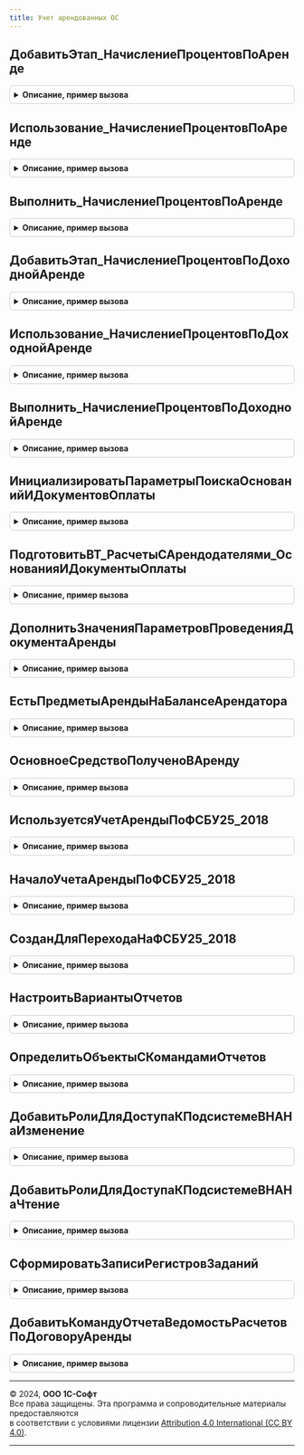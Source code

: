```yaml
---
title: Учет арендованных ОС
---
```



## ДобавитьЭтап_НачислениеПроцентовПоАренде
<details style="margin: 1em 0; padding: 0.5em; border: 1px solid #ccc; border-radius: 6px;">

<summary style="font-weight: bold; cursor: pointer;">Описание, пример вызова</summary>

```bsl

// Добавляет этап в таблицу этапов закрытия месяца.
// Элементы данной таблицы являются элементами второго уровня в дереве этапов в форме закрытия месяца.
//
// Параметры:
// 	ТаблицаЭтапов - см. Обработки.ОперацииЗакрытияМесяца.ЗаполнитьОписаниеЭтаповЗакрытияМесяца
// 	ТекущийРодитель - Строка - идентификатор группы.
Процедура ДобавитьЭтап_НачислениеПроцентовПоАренде(ТаблицаЭтапов,ТекущийРодитель) Экспорт
```

Пример вызова
```bsl
УчетАрендованныхОС.ДобавитьЭтап_НачислениеПроцентовПоАренде(ТаблицаЭтапов, ТекущийРодитель) 
```
</details>

## Использование_НачислениеПроцентовПоАренде
<details style="margin: 1em 0; padding: 0.5em; border: 1px solid #ccc; border-radius: 6px;">

<summary style="font-weight: bold; cursor: pointer;">Описание, пример вызова</summary>

```bsl

// Опредяет статус операции "НачислениеПроцентовПоАренде".
//
// Параметры:
//  ПараметрыОбработчика - Структура - Параметры обработчика
Процедура Использование_НачислениеПроцентовПоАренде(ПараметрыОбработчика) Экспорт
```

Пример вызова
```bsl
УчетАрендованныхОС.Использование_НачислениеПроцентовПоАренде(ПараметрыОбработчика) 
```
</details>

## Выполнить_НачислениеПроцентовПоАренде
<details style="margin: 1em 0; padding: 0.5em; border: 1px solid #ccc; border-radius: 6px;">

<summary style="font-weight: bold; cursor: pointer;">Описание, пример вызова</summary>

```bsl

// Выполняет операцию "НачислениеПроцентовПоАренде".
//
// Параметры:
//  ПараметрыОбработчика - Структура - Параметры обработчика
Процедура Выполнить_НачислениеПроцентовПоАренде(ПараметрыОбработчика) Экспорт
```

Пример вызова
```bsl
УчетАрендованныхОС.Выполнить_НачислениеПроцентовПоАренде(ПараметрыОбработчика) 
```
</details>

## ДобавитьЭтап_НачислениеПроцентовПоДоходнойАренде
<details style="margin: 1em 0; padding: 0.5em; border: 1px solid #ccc; border-radius: 6px;">

<summary style="font-weight: bold; cursor: pointer;">Описание, пример вызова</summary>

```bsl

// Добавляет этап в таблицу этапов закрытия месяца.
// Элементы данной таблицы являются элементами второго уровня в дереве этапов в форме закрытия месяца.
//
// Параметры:
// 	ТаблицаЭтапов - см. Обработки.ОперацииЗакрытияМесяца.ЗаполнитьОписаниеЭтаповЗакрытияМесяца
// 	ТекущийРодитель - Строка - идентификатор группы.
Процедура ДобавитьЭтап_НачислениеПроцентовПоДоходнойАренде(ТаблицаЭтапов,ТекущийРодитель) Экспорт
```

Пример вызова
```bsl
УчетАрендованныхОС.ДобавитьЭтап_НачислениеПроцентовПоДоходнойАренде(ТаблицаЭтапов, ТекущийРодитель) 
```
</details>

## Использование_НачислениеПроцентовПоДоходнойАренде
<details style="margin: 1em 0; padding: 0.5em; border: 1px solid #ccc; border-radius: 6px;">

<summary style="font-weight: bold; cursor: pointer;">Описание, пример вызова</summary>

```bsl

// Опредяет статус операции "НачислениеПроцентовПоДоходнойАренде".
//
// Параметры:
//  ПараметрыОбработчика - Структура - Параметры обработчика
Процедура Использование_НачислениеПроцентовПоДоходнойАренде(ПараметрыОбработчика) Экспорт
```

Пример вызова
```bsl
УчетАрендованныхОС.Использование_НачислениеПроцентовПоДоходнойАренде(ПараметрыОбработчика) 
```
</details>

## Выполнить_НачислениеПроцентовПоДоходнойАренде
<details style="margin: 1em 0; padding: 0.5em; border: 1px solid #ccc; border-radius: 6px;">

<summary style="font-weight: bold; cursor: pointer;">Описание, пример вызова</summary>

```bsl

// Выполняет операцию "НачислениеПроцентовПоДоходнойАренде".
//
// Параметры:
//  ПараметрыОбработчика - Структура - Параметры обработчика
Процедура Выполнить_НачислениеПроцентовПоДоходнойАренде(ПараметрыОбработчика) Экспорт
```

Пример вызова
```bsl
УчетАрендованныхОС.Выполнить_НачислениеПроцентовПоДоходнойАренде(ПараметрыОбработчика) 
```
</details>

## ИнициализироватьПараметрыПоискаОснованийИДокументовОплаты
<details style="margin: 1em 0; padding: 0.5em; border: 1px solid #ccc; border-radius: 6px;">

<summary style="font-weight: bold; cursor: pointer;">Описание, пример вызова</summary>

```bsl

// Создает структуру параметров поиска оснований оплаты и документов оплаты
//
// Возвращаемое значение:
// 	Структура - содержит:
// 	* Организации - Неопределено, СправочникСсылка.Организации, Массив Из СправочникСсылка.Организации -
// 	* Документы   - Массив Из ДокументСсылка - документы, по которым производится поиск платежей.
// 	* НаДату      - Дата - для среза найденных документов на дату
// 	* ОграничитьТипыДокументовОплаты - Булево - Если "Истина", платежные документы будут ограничены возможными типами
// 	                                                входящих и исходящих документов оплат.
// 	* ОграничитьТипыОснованийОплаты  - Булево - Если "Истина", основания платежа будут ограничены возможными типами
// 	                                                входящих и исходящих документов.
// 	* ПараметрыОтбораПоТаблицеДокументов - Структура - Для отбора по временной таблице с документами, где:
//  	** ИмяПоля - Строка - Имя поля, в котором содержится документ
//  	** ИмяТаблицыОтбора - Строка - имя временной таблицы, где содержится документ
//
Функция ИнициализироватьПараметрыПоискаОснованийИДокументовОплаты() Экспорт
```

Пример вызова
```bsl
Результат = УчетАрендованныхОС.ИнициализироватьПараметрыПоискаОснованийИДокументовОплаты() 
```
</details>

## ПодготовитьВТ_РасчетыСАрендодателями_ОснованияИДокументыОплаты
<details style="margin: 1em 0; padding: 0.5em; border: 1px solid #ccc; border-radius: 6px;">

<summary style="font-weight: bold; cursor: pointer;">Описание, пример вызова</summary>

```bsl

// Подготовить временную таблицу "РасчетыСАрендодателями_ОснованияИДокументыОплаты"
// Создает временную таблицу с колонками:
// 		Организация;
// 		ДокументОплаты - платежный документ;
// 		ОснованиеОплаты - оплачиваемый документ;
// 		АналитикаУчетаПоПартнерам;
// 		ОбъектРасчетов;
// 		Подразделение;
// 		НаправлениеДеятельности;
// 		Контрагент;
// 		Договор;
// 		СуммаОплаты;
// 		СуммаОплатыУпр;
// 		СуммаОплатыРегл.
//
// Параметры:
// 	МенеджерВременныхТаблиц - МенеджерВременныхТаблиц
// 	ПараметрыПоиска         - см. ИнициализироватьПараметрыПоискаОснованийИДокументовОплаты
Процедура ПодготовитьВТ_РасчетыСАрендодателями_ОснованияИДокументыОплаты(МенеджерВременныхТаблиц, ПараметрыПоиска) Экспорт
```

Пример вызова
```bsl
УчетАрендованныхОС.ПодготовитьВТ_РасчетыСАрендодателями_ОснованияИДокументыОплаты(МенеджерВременныхТаблиц, ПараметрыПоиска) 
```
</details>

## ДополнитьЗначенияПараметровПроведенияДокументаАренды
<details style="margin: 1em 0; padding: 0.5em; border: 1px solid #ccc; border-radius: 6px;">

<summary style="font-weight: bold; cursor: pointer;">Описание, пример вызова</summary>

```bsl

// Добавляет значения параметров для проведения документа в учете аренды.
//
// Параметры:
// 	ЗначенияПараметровПроведения - Структура -
Процедура ДополнитьЗначенияПараметровПроведенияДокументаАренды(ЗначенияПараметровПроведения) Экспорт
```

Пример вызова
```bsl
УчетАрендованныхОС.ДополнитьЗначенияПараметровПроведенияДокументаАренды(ЗначенияПараметровПроведения) 
```
</details>

## ЕстьПредметыАрендыНаБалансеАрендатора
<details style="margin: 1em 0; padding: 0.5em; border: 1px solid #ccc; border-radius: 6px;">

<summary style="font-weight: bold; cursor: pointer;">Описание, пример вызова</summary>

```bsl

// Определяет учитывается хотя бы одно ОС на балансе арендатора
//
// Параметры:
// 	СписокОС - Массив -
// 	Дата - Дата -
// Возвращаемое значение:
// 	Булево -
Функция ЕстьПредметыАрендыНаБалансеАрендатора(СписокОС, Дата) Экспорт
```

Пример вызова
```bsl
Результат = УчетАрендованныхОС.ЕстьПредметыАрендыНаБалансеАрендатора(СписокОС, Дата) 
```
</details>

## ОсновноеСредствоПолученоВАренду
<details style="margin: 1em 0; padding: 0.5em; border: 1px solid #ccc; border-radius: 6px;">

<summary style="font-weight: bold; cursor: pointer;">Описание, пример вызова</summary>

```bsl

// Определяет получено ли в аренду основное средство .
//
// Параметры:
//  ОсновноеСредство - СправочникСсылка.ОбъектыЭксплуатации - Основное средство.
//  Дата - Дата - На дату.
//
// Возвращаемое значение:
//  Булево - Истина, если ОС получено в аренду.
Функция ОсновноеСредствоПолученоВАренду(ОсновноеСредство, Дата) Экспорт
```

Пример вызова
```bsl
Результат = УчетАрендованныхОС.ОсновноеСредствоПолученоВАренду(ОсновноеСредство, Дата) 
```
</details>

## ИспользуетсяУчетАрендыПоФСБУ25_2018
<details style="margin: 1em 0; padding: 0.5em; border: 1px solid #ccc; border-radius: 6px;">

<summary style="font-weight: bold; cursor: pointer;">Описание, пример вызова</summary>

```bsl

// Определяет используется ли учет аренды по стандарту ФСБУ 25/2018.
//
// Параметры:
//  Организация - СправочникСсылка.Организации, Массив, Неопределено - Организация, для которой проверяется порядок учета.
//  Период	 - Дата - На какую дату нужно проверить (если не указана, то проверяется на текущую дату).
//  УчестьНачалоПерехода - Булево - Истина, если нужно учесть начало перехода на новый стандарт.
//
// Возвращаемое значение:
//  Булево - Истина, если используется учет аренды по ФСБУ 25/2018
//                    для указанной организации или для любой организации, если организация не указана.
//
Функция ИспользуетсяУчетАрендыПоФСБУ25_2018(Организация = Неопределено, Период = '000101010000', УчестьНачалоПерехода = Ложь) Экспорт
```

Пример вызова
```bsl
Результат = УчетАрендованныхОС.ИспользуетсяУчетАрендыПоФСБУ25_2018(Организация, Период, УчестьНачалоПерехода);
```
</details>

## НачалоУчетаАрендыПоФСБУ25_2018
<details style="margin: 1em 0; padding: 0.5em; border: 1px solid #ccc; border-radius: 6px;">

<summary style="font-weight: bold; cursor: pointer;">Описание, пример вызова</summary>

```bsl

// Определяет дату начала учета аренды по стандарту ФСБУ 25/2018
//
// Параметры:
// 	Организация - СправочникСсылка.Организации -
// Возвращаемое значение:
// 	Дата -
Функция НачалоУчетаАрендыПоФСБУ25_2018(Организация) Экспорт
```

Пример вызова
```bsl
Результат = УчетАрендованныхОС.НачалоУчетаАрендыПоФСБУ25_2018(Организация) 
```
</details>

## СозданДляПереходаНаФСБУ25_2018
<details style="margin: 1em 0; padding: 0.5em; border: 1px solid #ccc; border-radius: 6px;">

<summary style="font-weight: bold; cursor: pointer;">Описание, пример вызова</summary>

```bsl

// Определяет создан ли документ для перехода на ФСБУ25 2018.
//
// Параметры:
//  ДатаДокумента - Дата - Дата документа
//  Организация - СправочникСсылка.Организации - Организация
//
// Возвращаемое значение:
//  Булево - Создан для перехода на ФСБУ25 2018
Функция СозданДляПереходаНаФСБУ25_2018(ДатаДокумента, Организация) Экспорт
```

Пример вызова
```bsl
Результат = УчетАрендованныхОС.СозданДляПереходаНаФСБУ25_2018(ДатаДокумента, Организация) 
```
</details>

## НастроитьВариантыОтчетов
<details style="margin: 1em 0; padding: 0.5em; border: 1px solid #ccc; border-radius: 6px;">

<summary style="font-weight: bold; cursor: pointer;">Описание, пример вызова</summary>

```bsl

// См. ВариантыОтчетовПереопределяемый.НастроитьВариантыОтчетов.
//
Процедура НастроитьВариантыОтчетов(Настройки) Экспорт
```

Пример вызова
```bsl
УчетАрендованныхОС.НастроитьВариантыОтчетов(Настройки) 
```
</details>

## ОпределитьОбъектыСКомандамиОтчетов
<details style="margin: 1em 0; padding: 0.5em; border: 1px solid #ccc; border-radius: 6px;">

<summary style="font-weight: bold; cursor: pointer;">Описание, пример вызова</summary>

```bsl

// Определяет объекты конфигурации, в модулях менеджеров которых предусмотрена процедура ДобавитьКомандыОтчетов,
// описывающая команды открытия контекстных отчетов.
// Синтаксис процедуры ДобавитьКомандыОтчетов см. в документации.
//
// Параметры:
//   Объекты - Массив из ОбъектМетаданных - объекты метаданных с командами отчетов.
//
Процедура ОпределитьОбъектыСКомандамиОтчетов(Объекты) Экспорт
```

Пример вызова
```bsl
УчетАрендованныхОС.ОпределитьОбъектыСКомандамиОтчетов(Объекты) 
```
</details>

## ДобавитьРолиДляДоступаКПодсистемеВНАНаИзменение
<details style="margin: 1em 0; padding: 0.5em; border: 1px solid #ccc; border-radius: 6px;">

<summary style="font-weight: bold; cursor: pointer;">Описание, пример вызова</summary>

```bsl

// Добавляет в профиль роли, позволяющие работать в подсистеме "Учет арендованных ОС" с правами на изменение.
//
// Параметры:
// 	ОписаниеПрофиля - см. УправлениеДоступом.НовоеОписаниеПрофиляГруппДоступа
Процедура ДобавитьРолиДляДоступаКПодсистемеВНАНаИзменение(ОписаниеПрофиля) Экспорт
```

Пример вызова
```bsl
УчетАрендованныхОС.ДобавитьРолиДляДоступаКПодсистемеВНАНаИзменение(ОписаниеПрофиля) 
```
</details>

## ДобавитьРолиДляДоступаКПодсистемеВНАНаЧтение
<details style="margin: 1em 0; padding: 0.5em; border: 1px solid #ccc; border-radius: 6px;">

<summary style="font-weight: bold; cursor: pointer;">Описание, пример вызова</summary>

```bsl

// Добавляет в профиль роли, позволяющие работать в подсистеме "Учет арендованных ОС" с правами на чтение.
//
// Параметры:
// 	ОписаниеПрофиля - см. УправлениеДоступом.НовоеОписаниеПрофиляГруппДоступа
Процедура ДобавитьРолиДляДоступаКПодсистемеВНАНаЧтение(ОписаниеПрофиля) Экспорт
```

Пример вызова
```bsl
УчетАрендованныхОС.ДобавитьРолиДляДоступаКПодсистемеВНАНаЧтение(ОписаниеПрофиля) 
```
</details>

## СформироватьЗаписиРегистровЗаданий
<details style="margin: 1em 0; padding: 0.5em; border: 1px solid #ccc; border-radius: 6px;">

<summary style="font-weight: bold; cursor: pointer;">Описание, пример вызова</summary>

```bsl

// Формирует записи в регистрах заданий к закрытию месяца.
//
// Параметры:
// 	Документ - ДокументОбъект -
// 	ДанныеТаблиц - см. ПроведениеДокументов.ДанныеТаблицСтаройСтруктуры
Процедура СформироватьЗаписиРегистровЗаданий(Документ, ДанныеТаблиц) Экспорт
```

Пример вызова
```bsl
УчетАрендованныхОС.СформироватьЗаписиРегистровЗаданий(Документ, ДанныеТаблиц) 
```
</details>

## ДобавитьКомандуОтчетаВедомостьРасчетовПоДоговоруАренды
<details style="margin: 1em 0; padding: 0.5em; border: 1px solid #ccc; border-radius: 6px;">

<summary style="font-weight: bold; cursor: pointer;">Описание, пример вызова</summary>

```bsl

// Добавляет команду отчета в список команд.
//
// Параметры:
//	КомандыОтчетов - см. ВариантыОтчетовПереопределяемый.ПередДобавлениемКомандОтчетов.КомандыОтчетов
//
// Возвращаемое значение:
//	СтрокаТаблицыЗначений -
//	Неопределено -
Функция ДобавитьКомандуОтчетаВедомостьРасчетовПоДоговоруАренды(КомандыОтчетов) Экспорт
```

Пример вызова
```bsl
Результат = УчетАрендованныхОС.ДобавитьКомандуОтчетаВедомостьРасчетовПоДоговоруАренды(КомандыОтчетов) 
```
</details>

---

© 2024, **ООО 1С-Софт**  
Все права защищены. Эта программа и сопроводительные материалы предоставляются  
в соответствии с условиями лицензии [Attribution 4.0 International (CC BY 4.0)](https://creativecommons.org/licenses/by/4.0/legalcode).

---
